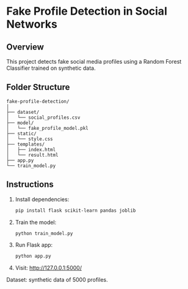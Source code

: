 # Fake Profile Detection in Social Networks

## Overview
This project detects fake social media profiles using a Random Forest Classifier trained on synthetic data.

## Folder Structure
```
fake-profile-detection/
│
├── dataset/
│   └── social_profiles.csv
├── model/
│   └── fake_profile_model.pkl
├── static/
│   └── style.css
├── templates/
│   ├── index.html
│   └── result.html
├── app.py
└── train_model.py
```

## Instructions
1. Install dependencies:
   ```bash
   pip install flask scikit-learn pandas joblib
   ```
2. Train the model:
   ```bash
   python train_model.py
   ```
3. Run Flask app:
   ```bash
   python app.py
   ```
4. Visit: http://127.0.0.1:5000/

Dataset: synthetic data of 5000 profiles.
